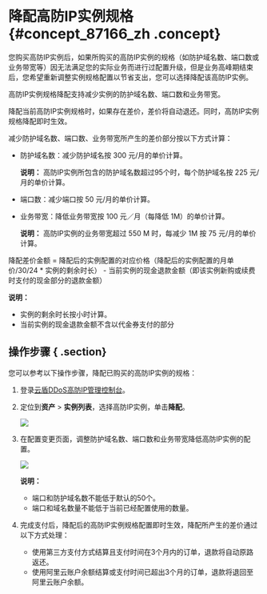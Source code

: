 # 降配高防IP实例规格 {#concept_87166_zh .concept}

您购买高防IP实例后，如果所购买的高防IP实例的规格（如防护域名数、端口数或业务带宽等）因无法满足您的实际业务而进行过配置升级，但是业务高峰期结束后，您希望重新调整实例规格配置以节省支出，您可以选择降配该高防IP实例。

高防IP实例规格降配支持减少实例的防护域名数、端口数和业务带宽。

降配当前高防IP实例规格时，如果存在差价，差价将自动退还。同时，高防IP实例规格降配即时生效。

减少防护域名数、端口数、业务带宽所产生的差价部分按以下方式计算：

-   防护域名数：减少防护域名按 300 元/月的单价计算。

    **说明：** 高防IP实例所包含的防护域名数超过95个时，每个防护域名按 225 元/月的单价计算。

-   端口数：减少端口按 50 元/月的单价计算。
-   业务带宽：降低业务带宽按 100 元／月（每降低 1M）的单价计算。

    **说明：** 高防IP实例的业务带宽超过 550 M 时，每减少 1M 按 75 元/月的单价计算。


降配差价金额 = 降配后的实例配置的对应价格（降配后的实例配置的月单价/30/24 \* 实例的剩余时长） - 当前实例的现金退款金额（即该实例新购或续费时支付的现金部分的退款金额）

**说明：** 

-   实例的剩余时长按小时计算。
-   当前实例的现金退款金额不含以代金券支付的部分

## 操作步骤 { .section}

您可以参考以下操作步骤，降配已购买的高防IP实例的规格：

1.  登录[云盾DDoS高防IP管理控制台](https://yundun.console.aliyun.com/?p=ddospro#/high/ip)。
2.  定位到**资产** \> **实例列表**，选择高防IP实例，单击**降配**。

    ![](http://static-aliyun-doc.oss-cn-hangzhou.aliyuncs.com/assets/img/79516/155081577434758_zh-CN.png)

3.  在配置变更页面，调整防护域名数、端口数和业务带宽降低高防IP实例的配置。

    ![](http://static-aliyun-doc.oss-cn-hangzhou.aliyuncs.com/assets/img/79516/155081577434759_zh-CN.png)

    **说明：** 

    -   端口和防护域名数不能低于默认的50个。
    -   端口和域名数量不能低于当前已经配置使用的数量。
4.  完成支付后，降配后的高防IP实例规格配置即时生效，降配所产生的差价通过以下方式处理：
    -   使用第三方支付方式结算且支付时间在3个月内的订单，退款将自动原路返还。
    -   使用阿里云账户余额结算或支付时间已超出3个月的订单，退款将退回至阿里云账户余额。

